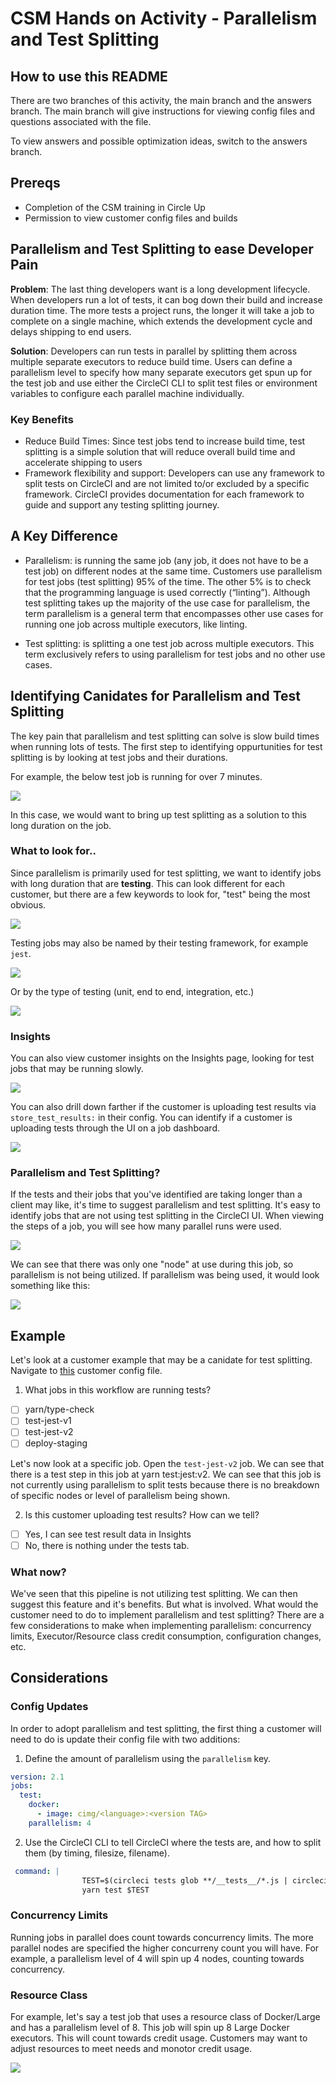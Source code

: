 # CSM Hands on Activity - Parallelism and Test Splitting

## How to use this README

There are two branches of this activity, the main branch and the answers branch. The main branch will give instructions for viewing config files and questions associated with the file. 

To view answers and possible optimization ideas, switch to the answers branch. 

## Prereqs

- Completion of the CSM training in Circle Up
- Permission to view customer config files and builds

## Parallelism and Test Splitting to ease Developer Pain

**Problem**: The last thing developers want is a long development lifecycle. When developers run a lot of tests, it can bog down their build and increase duration time. The more tests a project runs, the longer it will take a job to complete on a single machine, which extends the development cycle and delays shipping to end users.

**Solution**: Developers can run tests in parallel by splitting them across multiple separate executors to reduce build time. Users can define a parallelism level to specify how many separate executors get spun up for the test job and use either the CircleCI CLI to split test files or environment variables to configure each parallel machine individually. 

### Key Benefits

- Reduce Build Times: Since test jobs tend to increase build time, test splitting is a simple solution that will reduce overall build time and accelerate shipping to users
- Framework flexibility and support: Developers can use any framework to split tests on CircleCI and are not limited to/or excluded by a specific framework. CircleCI provides documentation for each framework to guide and support  any testing splitting journey.

## A Key Difference

- Parallelism: is running the same job (any job, it does not have to be a test job) on different nodes at the same time. Customers use parallelism for test jobs (test splitting) 95% of the time. The other 5% is to check that the programming language is used correctly (“linting”). Although test splitting takes up the majority of the use case for parallelism, the term parallelism is a general term that encompasses other use cases for running one job across multiple executors, like linting. 

- Test splitting: is splitting a one test job across multiple executors. This term exclusively refers to using parallelism for test jobs and no other use cases.

## Identifying Canidates for Parallelism and Test Splitting

The key pain that parallelism and test splitting can solve is slow build times when running lots of tests. The first step to identifying oppurtunities for test splitting is by looking at test jobs and their durations. 

For example, the below test job is running for over 7 minutes. 

<img src="images/longtestjob.png">

In this case, we would want to bring up test splitting as a solution to this long duration on the job. 

### What to look for..

Since parallelism is primarily used for test splitting, we want to identify jobs with long duration that are **testing**. This can look different for each customer, but there are a few keywords to look for, "test" being the most obvious. 

<img src="images/plaintest.png">

Testing jobs may also be named by their testing framework, for example `jest`. 

<img src="images/yarntest.png">

Or by the type of testing (unit, end to end, integration, etc.)

<img src="images/integrationtest.png">

### Insights

You can also view customer insights on the Insights page, looking for test jobs that may be running slowly. 

<img src="images/slowtestinsights.png">

You can also drill down farther if the customer is uploading test results via `store_test_results:` in their config. You can identify if a customer is uploading tests through the UI on a job dashboard. 

<img src="images/uploadtestui.png">

### Parallelism and Test Splitting? 

If the tests and their jobs that you've identified are taking longer than a client may like, it's time to suggest parallelism and test splitting. It's easy to identify jobs that are not using test splitting in the CircleCI UI. When viewing the steps of a job, you will see how many parallel runs were used. 

<img src="images/oneparallel.png">

We can see that there was only one "node" at use during this job, so parallelism is not being utilized. If parallelism was being used, it would look something like this: 

<img src="images/parallelism.png">

## Example

Let's look at a customer example that may be a canidate for test splitting. Navigate to [this](https://app.circleci.com/pipelines/github/artsy/metaphysics/11196/workflows/5245a58d-423f-4c26-8203-323699640c82) customer config file. 

1. What jobs in this workflow are running tests? 

- [ ] yarn/type-check
- [ ] test-jest-v1
- [ ] test-jest-v2
- [ ] deploy-staging

Let's now look at a specific job. Open the `test-jest-v2` job. We can see that there is a test step in this job at yarn test:jest:v2. We can see that this job is not currently using parallelism to split tests because there is no breakdown of specific nodes or level of parallelism being shown.

2. Is this customer uploading test results? How can we tell? 

- [ ] Yes, I can see test result data in Insights
- [ ] No, there is nothing under the tests tab. 

### What now? 

We've seen that this pipeline is not utilizing test splitting. We can then suggest this feature and it's benefits. But what is involved. What would the customer need to do to implement parallelism and test splitting? There are a few considerations to make when implementing parallelism: concurrency limits, Executor/Resource class credit consumption, configuration changes, etc. 

## Considerations

### Config Updates

In order to adopt parallelism and test splitting, the first thing a customer will need to do is update their config file with two additions: 

1. Define the amount of parallelism using the `parallelism` key. 

```yml
version: 2.1
jobs:
  test:
    docker:
      - image: cimg/<language>:<version TAG>
    parallelism: 4
```
2. Use the CircleCI CLI to tell CircleCI where the tests are, and how to split them (by timing, filesize, filename). 

```yml
 command: |
                TEST=$(circleci tests glob **/__tests__/*.js | circleci tests split --split-by=timings)
                yarn test $TEST
 ```
 
 ### Concurrency Limits
 
 Running jobs in parallel does count towards concurrency limits. The more parallel nodes are specified the higher concurreny count you will have. For example, a parallelism level of 4 will spin up 4 nodes, counting towards concurrency. 
 
 ### Resource Class
 
 For example, let's say a test job that uses a resource class of Docker/Large and has a parallelism level of 8. This job will spin up 8 Large Docker executors. This will count towards credit usage. Customers may want to adjust resources to meet needs and monotor credit usage. 
 
 <img src="images/level8.png"> 
